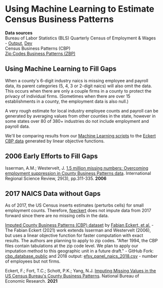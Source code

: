 # Using Machine Learning to Estimate Census Business Patterns

**Data sources**  
Bureau of Labor Statistics (BLS) Quarterly Census of Employment & Wages - [Output](/localsite/info/#state=GA), [Dev](/localsite/info/naics)  
Census Business Patterns (CBP)  
[Zip Codes Business Patterns (ZBP)](https://www.census.gov/data/developers/data-sets/cbp-nonemp-zbp/zbp-api.html)

<!--#### By Loren K. Heyns, John A. Taylor, Benjamin Liu-->

## Using Machine Learning to Fill Gaps

When a county's 6-digit industry naics is missing employee and payroll data, its parent categories (5, 4, 3 or 2-digit naics) will also omit the data. This occurs when there are only a couple firms in a county to protect the privacy of individual firms. (Sometimes when there are over 15 establishments in a county, the employment data is also null.)

A very rough estimate for local industry employee counts and payroll can be generated by averaging values from other counties in the state, however in some states over 80 of 380+ industries do not include employment and payroll data.

We'll be comparing results from our [Machine Learning scripts](https://github.com/modelearth/machine-learning) to the [Eckert CBP data](https://github.com/modelearth/cbp_database_public) generated by linear objective functions.  

<!--
We're updating our NAICS Imputation Using ML to work with our new NAICS county and zip output.

https://github.com/modelearth/machine-learning

The imputation ML was prepared by GaTech PHD student John Taylor.
He's offered to assist with any questions that arise.

We'll compare the results with the 2021 Eckert study linked at the bottom here:
https://model.earth/data-pipeline/research

We will also use in Random Forest ML for forecasting, which we're documenting here:
https://model.earth/data-pipeline/timelines/prep/all/

Our NAICS county output (used by both the imputation and forecasting) is documented here:
https://model.earth/community-data/process/python/bea/
-->

## 2006 Early Efforts to Fill Gaps

Isserman, A.M.; Westervelt, J. [1.5 million missing numbers: Overcoming employment suppression in County Business Patterns data](https://journals.sagepub.com/doi/10.1177/0160017606290359). International Regional Science Review, 29(3), pp.311-335. **2006**<!-- Seems not to work, probably need do institutional login first. https://citeseerx.ist.psu.edu/viewdoc/download?doi=10.1.1.1015.6155&rep=rep1&type=pdf -->

## 2017 NAICS Data without Gaps

As of 2017, the US Census inserts estimates (perturbs cells) for small employment counts. Therefore, [fpeckert](http://www.fpeckert.me/cbp/) does not impute data from 2017 forward since there are no missing cells in the data.

[Imputed County Business Patterns (CBP) dataset](http://www.fpeckert.me/cbp/) by [Fabian Eckert, et al.](http://fpeckert.me/cbp/efsy.pdf) - The Fabian Eckert (2021) work extends Isserman and Westervelt (2006), but uses a linear objective function for faster computation with exact results. The authors are planning to apply to zip codes. "After 1994, the CBP files contain tabulations at the zip code level. We plan to apply our imputation method to this geographic unit in a future draft." - GitHub Fork: [cbp\_database\_public](https://github.com/modelearth/cbp_database_public) and 2018 output: [efsy_panel_naics_2018.csv](https://github.com/modelearth/community-data/tree/master/process/naics/source) - number of employees but not firms. 

<!--
The content of our cbp repo resides in an "env" folder, so .gitignore excludes it.  
Also, output has not been successfully generated yet.
	[2018 data from Eckert](https://github.com/modelearth/community-data/tree/master/process/cbp) and our 
-->


Eckert, F.; Fort, T.C.; Schott, P.K.; Yang, N.J. [Imputing Missing Values in the US Census Bureau's County Business Patterns](https://www.nber.org/system/files/working_papers/w26632/w26632.pdf). National Bureau of Economic Research. **2021**


